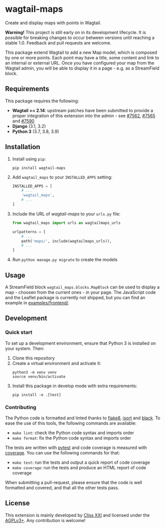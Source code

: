 # wagtail-maps

Create and display maps with points in Wagtail.

**Warning!** This project is still early on in its development lifecycle. It is
possible for breaking changes to occur between versions until reaching a stable
1.0. Feedback and pull requests are welcome.

This package extend Wagtail to add a new Map model, which is composed by one or
more points. Each point may have a title, some content and link to an internal
or external URL. Once you have configured your map from the Wagtail admin, you
will be able to display it in a page - e.g. as a StreamField block.

## Requirements

This package requires the following:
- **Wagtail >= 2.14**: upstream patches have been submitted to provide a proper
  integration of this extension into the admin - see [#7562], [#7565] and
  [#7590]
- **Django** (3.1, 3.2)
- **Python 3** (3.7, 3.8, 3.9)

[#7562]: https://github.com/wagtail/wagtail/pull/7562
[#7565]: https://github.com/wagtail/wagtail/pull/7565
[#7590]: https://github.com/wagtail/wagtail/pull/7590

## Installation

1. Install using ``pip``:
   ```shell
   pip install wagtail-maps
   ```
2. Add ``wagtail_maps`` to your ``INSTALLED_APPS`` setting:
   ```python
   INSTALLED_APPS = [
       # ...
       'wagtail_maps',
       # ...
   ]
   ```
3. Include the URL of *wagtail-maps* to your ``urls.py`` file:
   ```python
   from wagtail_maps import urls as wagtailmaps_urls

   urlpatterns = [
       # ...
       path('maps/', include(wagtailmaps_urls)),
       # ...
   ]
   ```
4. Run ``python manage.py migrate`` to create the models

## Usage

A StreamField block `wagtail_maps.blocks.MapBlock` can be used to display a
map - choosen from the current ones - in your page. The JavaScript code and the
Leaflet package is currently not shipped, but you can find an example in
[examples/frontend/](examples/frontend/).

## Development
### Quick start

To set up a development environment, ensure that Python 3 is installed on your
system. Then:

1. Clone this repository
2. Create a virtual environment and activate it:
   ```shell
   python3 -m venv venv
   source venv/bin/activate
   ```
3. Install this package in develop mode with extra requirements:
   ```shell
   pip install -e .[test]
   ```

### Contributing

The Python code is formatted and linted thanks to [flake8], [isort] and [black].
To ease the use of this tools, the following commands are available:
- `make lint`: check the Python code syntax and imports order
- `make format`: fix the Python code syntax and imports order

The tests are written with [pytest] and code coverage is measured with [coverage].
You can use the following commands for that:
- ``make test``: run the tests and output a quick report of code coverage
- ``make coverage``: run the tests and produce an HTML report of code coverage

When submitting a pull-request, please ensure that the code is well formatted
and covered, and that all the other tests pass.

[flake8]: https://flake8.pycqa.org/
[isort]: https://pycqa.github.io/isort/
[black]: https://black.readthedocs.io/
[pytest]: https://docs.pytest.org/
[coverage]: https://coverage.readthedocs.io/

## License

This extension is mainly developed by [Cliss XXI](https://www.cliss21.com) and
licensed under the [AGPLv3+](LICENSE). Any contribution is welcome!
